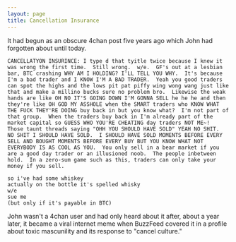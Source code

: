 ```yaml
---
layout: page
title: Cancellation Insurance
---
```


It had begun as an obscure 4chan post five years ago which John had forgotten about until today.

```
CANCELLATYON INSURINCE: I type d that tyitle twice because I knew it was wrong the first time.  Still wrong.  w/e.  GF's out at a lesbian bar, BTC crashing WHY AM I HOLDING? I'LL TELL YOU WHY.  It's because I'm a bad trader and I KNOW I'M A BAD TRADER.  Yeah you good traders can spot the highs and the lows pit pat piffy wing wong wang just like that and make a millino bucks sure no problem bro.  Likewise the weak hands are like OH NO IT'S GOING DOWN I'M GONNA SELL he he he and then they're like OH GOD MY ASSHOLE when the SMART traders who KNOW WHAT THE FUCK THEY'RE DOING buy back in but you know what?  I'm not part of that group.  When the traders buy back in I'm already part of the market capital so GUESS WHO YOU'RE CHEATING day traders NOT ME~!  Those taunt threads saying "OHH YOU SHOULD HAVE SOLD" YEAH NO SHIT.  NO SHIT I SHOULD HAVE SOLD.  I SHOULD HAVE SOLD MOMENTS BEFORE EVERY SELL AND BOUGHT MOMENTS BEFORE EVERY BUY BUT YOU KNOW WHAT NOT EVERYBODY IS AS COOL AS YOU.  You only sell in a bear market if you are a good day trader or an illusioned noob.  The people inbetween hold.  In a zero-sum game such as this, traders can only take your money if you sell.

so i've had some whiskey
actually on the bottle it's spelled whisky
w/e
sue me
(but only if it's payable in BTC)
```

John wasn't a 4chan user and had only heard about it after, about a year later, it became a viral internet meme when BuzzFeed covered it in a profile about toxic mascunility and its response to "cancel culture."
